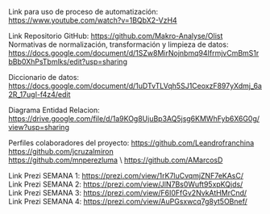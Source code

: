 Link para uso de proceso de automatización: https://www.youtube.com/watch?v=1BQbX2-VzH4

Link Repositorio GitHub: https://github.com/Makro-Analyse/Olist
Normativas de normalización, transformación y limpieza de datos: https://docs.google.com/document/d/1SZw8MirNojnbmq94IfrmjvCmBmS1rbBb0XhPsTbmlks/edit?usp=sharing

Diccionario de datos:
https://docs.google.com/document/d/1uDTvTLVqh5SJ1CeoxzF897yXdmj_6a2R_17ugI-f4z4/edit

Diagrama Entidad Relacion: https://drive.google.com/file/d/1a9KOg8UjuBp3AQ5jsg6KMWhFyb6X6G0g/view?usp=sharing

Perfiles colaboradores del proyecto:
https://github.com/Leandrofranchina \
https://github.com/jcruzalmiron \
https://github.com/mnperezluma \ 
https://github.com/AMarcosD

Link Prezi SEMANA 1: https://prezi.com/view/1rK7luCvqmjZNF7eKAsC/ \
Link Prezi SEMANA 2: https://prezi.com/view/JlN7Bs0Wuft95xpKQjds/ \
Link Prezi SEMANA 3: https://prezi.com/view/F6I0FfGv2NvkAtHMrCnd/ \
Link Prezi SEMANA 4: https://prezi.com/view/AuPGsxwcq7g8yt5OBnef/
